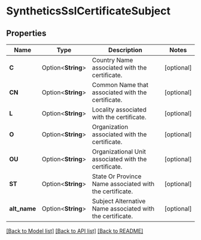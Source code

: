 # SyntheticsSslCertificateSubject

## Properties

Name | Type | Description | Notes
------------ | ------------- | ------------- | -------------
**C** | Option<**String**> | Country Name associated with the certificate. | [optional]
**CN** | Option<**String**> | Common Name that associated with the certificate. | [optional]
**L** | Option<**String**> | Locality associated with the certificate. | [optional]
**O** | Option<**String**> | Organization associated with the certificate. | [optional]
**OU** | Option<**String**> | Organizational Unit associated with the certificate. | [optional]
**ST** | Option<**String**> | State Or Province Name associated with the certificate. | [optional]
**alt_name** | Option<**String**> | Subject Alternative Name associated with the certificate. | [optional]

[[Back to Model list]](../README.md#documentation-for-models) [[Back to API list]](../README.md#documentation-for-api-endpoints) [[Back to README]](../README.md)


